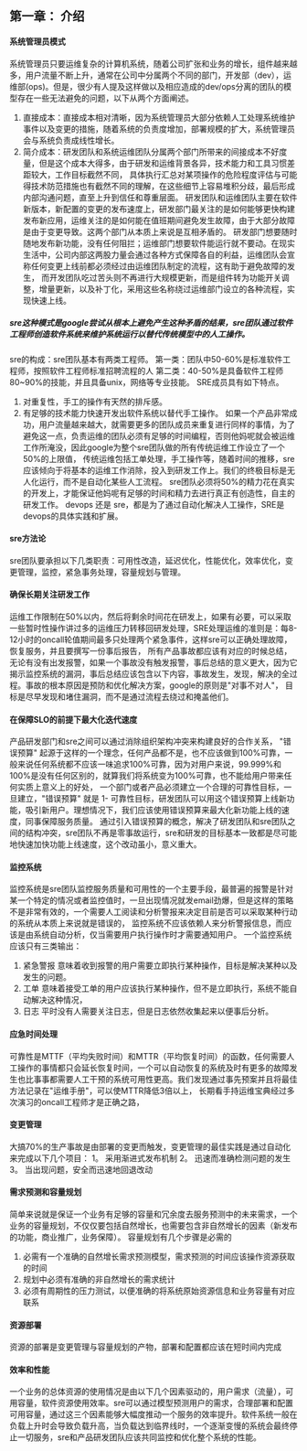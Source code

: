 ## 第一章： 介绍

#### 系统管理员模式
系统管理员只要运维复杂的计算机系统，随着公司扩张和业务的增长，组件越来越多，用户流量不断上升，通常在公司中分属两个不同的部门，开发部（dev），运维部(ops)。但是，很少有人提及这样做以及相应造成的dev/ops分离的团队的模型存在一些无法避免的问题，以下从两个方面阐述。
1. 直接成本：直接成本相对清晰，因为系统管理员大部分依赖人工处理系统维护事件以及变更的措施，随着系统的负责度增加，部署规模的扩大，系统管理员会与系统负责成线性增长。
2. 简介成本：研发团队和系统运维团队分属两个部门所带来的间接成本不好度量，但是这个成本大得多，由于研发和运维背景各异，技术能力和工具习惯差距较大，工作目标截然不同，
   具体执行汇总对某项操作的危险程度评估与可能得技术防范措施也有截然不同的理解，在这些细节上容易堆积分歧，最后形成内部沟通问题，直至上升到信任和尊重层面。
研发团队和运维团队主要在软件新版本，新配置的变更的发布速度上，研发部门最关注的是如何能够更快构建发布新应用，运维关注的是如何能在值班期间避免发生故障，由于大部分故障是由于变更导致。这两个部门从本质上来说是互相矛盾的。
研发部门想要随时随地发布新功能，没有任何阻拦；运维部门想要软件能运行就不要动。在现实生活中，公司内部这两股力量会通过各种方式保障各自的利益，运维团队会宣称任何变更上线前都必须经过由运维团队制定的流程，这有助于避免故障的发生，
而开发团队吃过苦头则不再进行大规模更新，而是组件转为功能开关调整，增量更新，以及补丁化，采用这些名称绕过运维部门设立的各种流程，实现快速上线。
##### sre这种模式是google尝试从根本上避免产生这种矛盾的结果，sre团队通过软件工程师创造软件系统来维护系统运行以替代传统模型中的人工操作。
sre的构成：sre团队基本有两类工程师。
第一类：团队中50-60%是标准软件工程师，按照软件工程师标准招聘流程的人
第二类：40-50%是具备软件工程师80~90%的技能，并且具备unix，网络等专业技能。
SRE成员具有如下特点。
1. 对重复性，手工的操作有天然的排斥感。
2. 有足够的技术能力快速开发出软件系统以替代手工操作。
如果一个产品非常成功，用户流量越来越大，就需要更多的团队成员来重复进行同样的事情，为了避免这一点，负责运维的团队必须有足够的时间编程，否则他妈呢就会被运维工作所淹没，因此google为整个sre团队做的所有传统运维工作设立了一个50%的上限值，
传统运维包括工单处理，手工操作等，随着时间的推移，sre应该倾向于将基本的运维工作消除，投入到研发工作上。我们的终极目标是无人化运行，而不是自动化某些人工流程。
sre团队必须将50%的精力花在真实的开发上，才能保证他妈呢有足够的时间和精力去进行真正有创造性，自主的研发工作。
devops 还是 sre，都是为了通过自动化解决人工操作，SRE是devops的具体实践和扩展。

#### sre方法论
sre团队要承担以下几类职责：可用性改造，延迟优化，性能优化，效率优化，变更管理，监控，紧急事务处理，容量规划与管理。
#### 确保长期关注研发工作
运维工作限制在50%以内，然后将剩余时间花在研发上，如果有必要，可以采取一些暂时性操作讲过多的运维压力转移回研发处理，SRE处理运维的准则是：每8-12小时的oncall轮值期间最多只处理两个紧急事件，这样sre可以正确处理故障，恢复服务，并且要撰写一份事后报告，
所有产品事故都应该有对应的时候总结，无论有没有出发报警，如果一个事故没有触发报警，事后总结的意义更大，因为它揭示监控系统的漏洞，事后总结应该包含以下内容，事故发生，发现，解决的全过程。事故的根本原因是预防和优化解决方案，google的原则是"对事不对人"，
目标是尽早发现和堵住漏洞，而不是通过流程去绕过和掩盖他们。
#### 在保障SLO的前提下最大化迭代速度
产品研发部门和sre之间可以通过消除组织架构冲突来构建良好的合作关系，
"错误预算" 起源于这样的一个理念，任何产品都不是，也不应该做到100%可靠，一般来说任何系统都不应该一味追求100%可靠，因为对用户来说，99.999%和100%是没有任何区别的，就算我们将系统变为100%可靠，也不能给用户带来任何实质上意义上的好处，
一个部门或者产品必须建立一个合理的可靠性目标，一旦建立，"错误预算" 就是 1- 可靠性目标，研发团队可以用这个错误预算上线新功能，吸引新用户。理想情况下，我们应该使用错误预算来最大化新功能上线的速度，同事保障服务质量。
通过引入错误预算的概念，解决了研发团队和sre团队之间的结构冲突，sre团队不再是零事故运行，sre和研发的目标基本一致都是尽可能地快速加快功能上线速度，这个改动虽小，意义重大。
#### 监控系统
监控系统是sre团队监控服务质量和可用性的一个主要手段，最普遍的报警是针对某一个特定的情况或者监控值时，一旦出现情况就发email劲爆，但是这样的策略不是非常有效的，一个需要人工阅读和分析警报来决定目前是否可以采取某种行动的系统从本质上来说就是错误的，
监控系统不应该依赖人来分析警报信息，而应该是由系统自动分析，仅当需要用户执行操作时才需要通知用户。
一个监控系统应该只有三类输出：
1. 紧急警报
意味着收到报警的用户需要立即执行某种操作，目标是解决某种以及发生的问题。
3. 工单
意味着接受工单的用户应该执行某种操作，但不是立即执行，系统不能自动解决这种情况，
5. 日志
平时没有人需要关注日志，但是日志依然收集起来以便事后分析。
#### 应急时间处理
可靠性是MTTF（平均失败时间）和MTTR（平均恢复时间）的函数，任何需要人工操作的事情都只会延长恢复时间，一个可以自动恢复的系统及时有更多的故障发生也比事事都需要人工干预的系统可用性更高。我们发现通过事先预案并且将最佳方法记录在"运维手册"，可以使MTTR降低3倍以上，
长期看手持运维宝典经过多次演习的oncall工程师才是正确之路，
#### 变更管理
大搞70%的生产事故是由部署的变更而触发，变更管理的最佳实践是通过自动化来完成以下几个项目：
1。 采用渐进式发布机制
2。 迅速而准确检测问题的发生
3。 当出现问题，安全而迅速地回退改动
#### 需求预测和容量规划
简单来说就是保证一个业务有足够的容量和冗余度去服务预测中的未来需求，一个业务的容量规划，不仅仅要包括自然增长，也需要包含非自然增长的因素（新发布的功能，商业推广，业务保障）。
容量规划有几个步骤是必需的
1. 必需有一个准确的自然增长需求预测模型，需求预测的时间应该操作资源获取的时间
2. 规划中必须有准确的非自然增长的需求统计
3. 必须有周期性的压力测试，以便准确的将系统原始资源信息和业务容量有对应联系
#### 资源部署
资源的部署是变更管理与容量规划的产物，部署和配置都应该在短时间内完成
#### 效率和性能
一个业务的总体资源的使用情况是由以下几个因素驱动的，用户需求（流量），可用容量，软件资源使用效率。sre可以通过模型预测用户的需求，合理部署和配置可用容量，通过这三个因素能够大幅度推动一个服务的效率提升。软件系统一般在负载上升时会导致负载升高，当负载达到临界线时，一个逐渐变慢的系统会最终停止一切服务，sre和产品研发团队应该共同监控和优化整个系统的性能。














